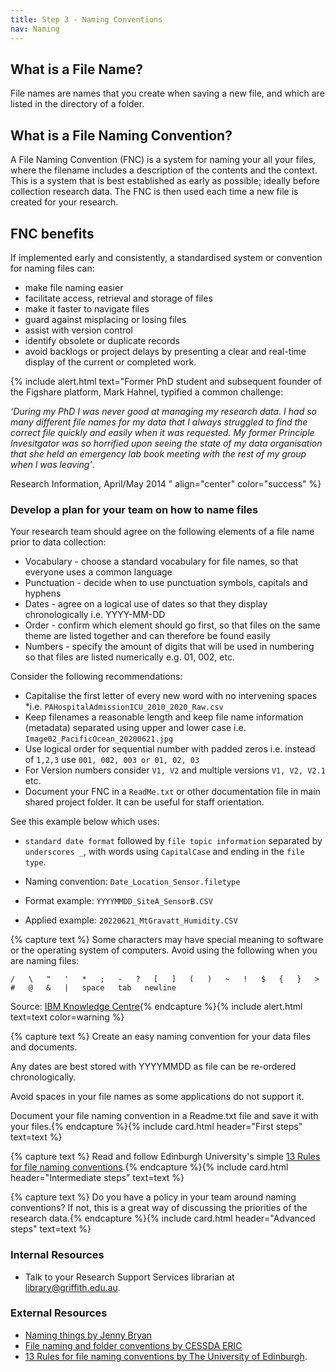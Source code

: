 ```yaml
---
title: Step 3 - Naming Conventions
nav: Naming
---
```


## What is a File Name? 
File names are names that you create when saving a new file, and which are listed in the directory of a folder. 

## What is a File Naming Convention?

A File Naming Convention (FNC) is a system for naming your all your files, where the filename includes a description of the contents and the context. This is a system that is best established as early as possible; ideally before collection research data. The FNC is then used each time a new file is created for your research.

## FNC benefits

If implemented early and consistently, a standardised system or convention for naming files can:
- make file naming easier
- facilitate access, retrieval and storage of files
- make it faster to navigate files 
- guard against misplacing or losing files
- assist with version control
- identify obsolete or duplicate records
- avoid backlogs or project delays by presenting a clear and real-time display of the current or completed work.

{% include alert.html text="Former PhD student and subsequent founder of the Figshare platform, Mark Hahnel, typified a common challenge: 

*‘During my PhD I was never good at managing my research data. I had so many different file names for my data that I always struggled to find the correct file quickly and easily when it was requested. My former Principle Invesitgator was so horrified upon seeing the state of my data organisation that she held an emergency lab book meeting with the rest of my group when l was leaving’*.  

Research Information, April/May 2014  " align="center" color="success" %}

### Develop a plan for your team on how to name files

Your research team should agree on the following elements of a file name prior to data collection:
* Vocabulary - choose a standard vocabulary for file names, so that everyone uses a common language
* Punctuation - decide when to use punctuation symbols, capitals and hyphens
* Dates - agree on a logical use of dates so that they display chronologically i.e. YYYY-MM-DD
* Order - confirm which element should go first, so that files on the same theme are listed together and can therefore be found easily
* Numbers - specify the amount of digits that will be used in numbering so that files are listed numerically e.g. 01, 002, etc.

Consider the following recommendations:

* Capitalise the first letter of every new word with no intervening spaces 
  *i.e. `PAHospitalAdmissionICU_2010_2020_Raw.csv`	
* Keep filenames a reasonable length and keep file name information (metadata) separated using upper and lower case 
    i.e.  `Image02_PacificOcean_20200621.jpg`
* Use logical order for sequential number with padded zeros
    i.e. instead of `1,2,3` use `001, 002, 003 or 01, 02, 03`
* For Version numbers consider  `V1, V2` and multiple versions `V1, V2, V2.1` etc.
* Document your FNC in a `ReadMe.txt` or other documentation file in main shared project folder. It can be useful for staff orientation.

See this example below which uses:

* `standard date format` followed by `file topic information` separated by `underscores _`, with words using `CapitalCase` and ending in the `file type`.

* Naming convention:  `Date_Location_Sensor.filetype`

* Format example:     `YYYYMMDD_SiteA_SensorB.CSV`

* Applied example:    `20220621_MtGravatt_Humidity.CSV`

{% capture text %}
Some characters may have special meaning to software or the operating system of computers. Avoid using the following when you are naming files:

`/   \   "   '   *   ;   -   ?   [   ]   (   )   ~   !   $   {   }   >   #   @   &   |   space   tab   newline`

Source: [IBM Knowledge Centre](https://www.ibm.com/support/knowledgecenter/en/ssw_aix_71/com.ibm.aix.osdevice/filename_conv.htm){% endcapture %}{% include alert.html text=text color=warning %}

{% capture text %}
Create an easy naming convention for your data files and documents. 

Any dates are best stored with YYYYMMDD as file can be re-ordered chronologically.

Avoid spaces in your file names as some applications do not support it.

Document your file naming convention in a Readme.txt file and save it with your files.{% endcapture %}{% include card.html header="First steps" text=text %}

{% capture text %}
Read and follow Edinburgh University's simple [13 Rules for file naming conventions](https://www.ed.ac.uk/records-management/guidance/records/practical-guidance/naming-conventions).{% endcapture %}{% include card.html header="Intermediate steps" text=text %}

{% capture text %}
Do you have a policy in your team around naming conventions? If not, this is a great way of discussing the priorities of the research data.{% endcapture %}{% include card.html header="Advanced steps" text=text %}


### Internal Resources
* Talk to your Research Support Services librarian at [library@griffith.edu.au](library@griffith.edu.au).


### External Resources
* [Naming things by Jenny Bryan](https://speakerdeck.com/jennybc/how-to-name-files)
* [File naming and folder conventions by CESSDA ERIC](https://www.cessda.eu/Training/Training-Resources/Library/Data-Management-Expert-Guide/2.-Organise-Document/File-naming-and-folder-structure)
* [13 Rules for file naming conventions by The University of Edinburgh](https://www.ed.ac.uk/records-management/guidance/records/practical-guidance/naming-conventions).
